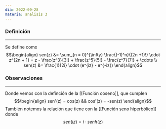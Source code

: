 ```yaml
---
dia: 2022-09-28
materia: analisis 3
---
```

### Definición
---
Se define como
$$\begin{align} 
	sen(z) &= \sum_{n = 0}^{\infty} \frac{(-1)^n}{(2n +1)!} \cdot z^{2n + 1} = z - \frac{z^3}{3!} + \frac{z^5}{5!} - \frac{z^7}{7!} + \cdots \\
	sen(z) &= \frac{1}{2i} \cdot (e^{iz} - e^{-iz})
\end{align}$$

### Observaciones
---
Donde vemos con la definción de la [[Función coseno]], que cumplen
$$\begin{align} sen'(z) = cos(z) && cos'(z) = -sen(z) \end{align}$$
También notemos la relación que tiene con la [[Función seno hiperbólico]] donde 
$$ sen(iz) = i \cdot senh(z) $$